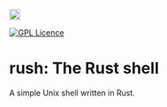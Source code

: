 <a href='https://www.recurse.com' title='Made with love at the Recurse Center'>
<img src='https://cloud.githubusercontent.com/assets/2883345/11325206/336ea5f4-9150-11e5-9e90-d86ad31993d8.png' height='20px'/></a>

[![GPL Licence](https://badges.frapsoft.com/os/gpl/gpl.svg?v=103)](https://github.com/munyari/rush/blob/master/LICENSE)

# rush: The Rust shell

A simple Unix shell written in Rust.
